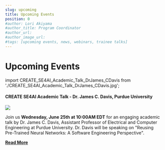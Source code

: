 ```yaml
---
slug: upcoming
title: Upcoming Events
position: 0
#author: Lori Akiyama
#author_title: Program Coordinator 
#author_url: 
#author_image_url: 
#tags: [upcoming events, news, webinars, trainee talks]
---
```

# Upcoming Events 
<!-- <div>
Upcoming Events Coming Soon</div> -->

 
import CREATE_SE4AI_Academic_Talk_DrJames_CDavis from './CREATE_SE4AI_Academic_Talk_DrJames_CDavis.jpg';

<div class="container2">
<h4> CREATE SE4AI Academic Talk - Dr. James C. Davis, Purdue University</h4>
<div class="events " style={{ 
    '@media screen and (max-width: 966px)': {
        maxHeight: '100%',
        flexWrap: 'wrap',
        maxWidth: '350px'
    }
}}>
<div class="manuel_cosentino_n_CMLApjfI_unsplash1" >
<img src={CREATE_SE4AI_Academic_Talk_DrJames_CDavis}   />
</div>
<div class="text"> 
 
Join us <strong>Wednesday, June 25th at 10:00AM EDT</strong> for an engaging academic talk by Dr. James C. Davis, Assistant Professor of Electrical and Computer Engineering at Purdue University.  Dr. Davis will be speaking on "Reusing Pre-Trained Neural Networks: A Software Engineering Perspective".

  
<a href="/blog/2022/09/21/upcoming/event/CREATE_SE4AI_Academic_Talk_Dr_James_C_Davis_Purdue_University"> <strong>Read More</strong></a>
</div>
</div> 
 </div>

 


